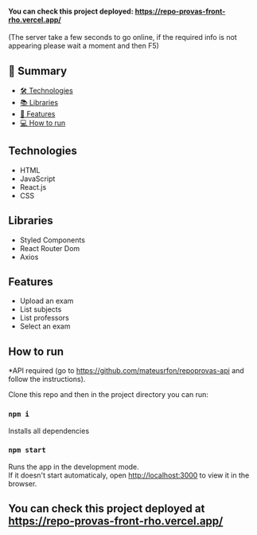 #### You can check this project deployed: https://repo-provas-front-rho.vercel.app/
(The server take a few seconds to go online, if the required info is not appearing please wait a moment and then F5)

## 📕 Summary

- [🛠️ Technologies ](#technologies)
- [📚 Libraries ](#libraries)
- [📝 Features](#features)
- [💻 How to run](#how-to-run)

## Technologies
- HTML
- JavaScript
- React.js
- CSS

## Libraries
- Styled Components
- React Router Dom
- Axios

## Features
- Upload an exam
- List subjects
- List professors
- Select an exam

## How to run

*API required (go to https://github.com/mateusrfon/repoprovas-api and follow the instructions).

Clone this repo and then in the project directory you can run:

### `npm i`
Installs all dependencies


### `npm start`

Runs the app in the development mode.\
If it doesn't start automaticaly, open [http://localhost:3000](http://localhost:3000) to view it in the browser.

## You can check this project deployed at https://repo-provas-front-rho.vercel.app/
